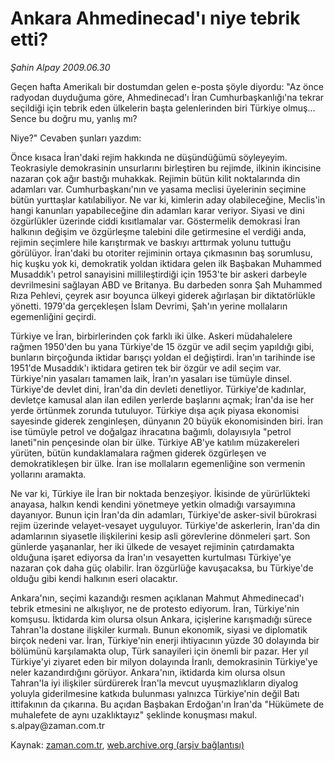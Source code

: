 # Ankara Ahmedinecad'ı niye tebrik etti?

*Şahin Alpay 2009.06.30*

<tr><td class="metin" colspan="2" style="padding-top: 20px; padding-left: 5px; padding-right: 10px;">Geçen hafta Amerikalı bir dostumdan gelen e-posta şöyle diyordu: "Az önce radyodan duyduğuma göre, Ahmedinecad'ı İran Cumhurbaşkanlığı'na tekrar seçildiği için tebrik eden ülkelerin başta gelenlerinden biri Türkiye olmuş... Sence bu doğru mu, yanlış mı?</td></tr><tr><td class="metin" colspan="2" style="padding-top: 20px; padding-left: 5px; padding-right: 10px;"><p>Niye?" Cevaben şunları yazdım:
<p>Önce kısaca İran'daki rejim hakkında ne düşündüğümü söyleyeyim. Teokrasiyle demokrasinin unsurlarını birleştiren bu rejimde, ilkinin ikincisine nazaran çok ağır bastığı muhakkak. Rejimin bütün kilit noktalarında din adamları var. Cumhurbaşkanı'nın ve yasama meclisi üyelerinin seçimine bütün yurttaşlar katılabiliyor. Ne var ki, kimlerin aday olabileceğine, Meclis'in hangi kanunları yapabileceğine din adamları karar veriyor. Siyasi ve dini özgürlükler üzerinde ciddi kısıtlamalar var. Göstermelik demokrasi İran halkının değişim ve özgürleşme talebini dile getirmesine el verdiği anda, rejimin seçimlere hile karıştırmak ve baskıyı arttırmak yolunu tuttuğu görülüyor. İran'daki bu otoriter rejiminin ortaya çıkmasının baş sorumlusu, hiç kuşku yok ki, demokratik yoldan iktidara gelen ilk Başbakan Muhammed Musaddık'ı petrol sanayisini millileştirdiği için 1953'te bir askeri darbeyle devrilmesini sağlayan ABD ve Britanya. Bu darbeden sonra Şah Muhammed Rıza Pehlevi, çeyrek asır boyunca ülkeyi giderek ağırlaşan bir diktatörlükle yönetti. 1979'da gerçekleşen İslam Devrimi, Şah'ın yerine mollaların egemenliğini geçirdi.
<p>Türkiye ve İran, birbirlerinden çok farklı iki ülke. Askeri müdahalelere rağmen 1950'den bu yana Türkiye'de 15 özgür ve adil seçim yapıldığı gibi, bunların birçoğunda iktidar barışçı yoldan el değiştirdi. İran'ın tarihinde ise 1951'de Musaddık'ı iktidara getiren tek bir özgür ve adil seçim var. Türkiye'nin yasaları tamamen laik, İran'ın yasaları ise tümüyle dinsel. Türkiye'de devlet dini, İran'da din devleti denetliyor. Türkiye'de kadınlar, devletçe kamusal alan ilan edilen yerlerde başlarını açmak; İran'da ise her yerde örtünmek zorunda tutuluyor. Türkiye dışa açık piyasa ekonomisi sayesinde giderek zenginleşen, dünyanın 20 büyük ekonomisinden biri. İran ise tümüyle petrol ve doğalgaz ihracatına bağımlı, dolayısıyla "petrol laneti"nin pençesinde olan bir ülke. Türkiye AB'ye katılım müzakereleri yürüten, bütün kundaklamalara rağmen giderek özgürleşen ve demokratikleşen bir ülke. İran ise mollaların egemenliğine son vermenin yollarını aramakta.
<p>Ne var ki, Türkiye ile İran bir noktada benzeşiyor. İkisinde de yürürlükteki anayasa, halkın kendi kendini yönetmeye yetkin olmadığı varsayımına dayanıyor. Bunun için İran'da din adamları, Türkiye'de asker-sivil bürokrasi rejim üzerinde velayet-vesayet uyguluyor. Türkiye'de askerlerin, İran'da din adamlarının siyasetle ilişkilerini kesip asli görevlerine dönmeleri şart. Son günlerde yaşananlar, her iki ülkede de vesayet rejiminin çatırdamakta olduğuna işaret ediyorsa da İran'ın vesayetten kurtulması Türkiye'ye nazaran çok daha güç olabilir. İran özgürlüğe kavuşacaksa, bu Türkiye'de olduğu gibi kendi halkının eseri olacaktır.
<p>Ankara'nın, seçimi kazandığı resmen açıklanan Mahmut Ahmedinecad'ı tebrik etmesini ne alkışlıyor, ne de protesto ediyorum. İran, Türkiye'nin komşusu. İktidarda kim olursa olsun Ankara, içişlerine karışmadığı sürece Tahran'la dostane ilişkiler kurmalı. Bunun ekonomik, siyasi ve diplomatik birçok nedeni var. İran, Türkiye'nin enerji ihtiyacının yüzde 30 dolayında bir bölümünü karşılamakta olup, Türk sanayileri için önemli bir pazar. Her yıl Türkiye'yi ziyaret eden bir milyon dolayında İranlı, demokrasinin Türkiye'ye neler kazandırdığını görüyor. Ankara'nın, iktidarda kim olursa olsun Tahran'la iyi ilişkiler sürdürerek İran'la mevcut uyuşmazlıkların diyalog yoluyla giderilmesine katkıda bulunması yalnızca Türkiye'nin değil Batı ittifakının da çıkarına. Bu açıdan Başbakan Erdoğan'ın İran'da "Hükümete de muhalefete de aynı uzaklıktayız" şeklinde konuşması makul. s.alpay@zaman.com.tr<br/></p></p></p></p></p></td></tr>

Kaynak: [zaman.com.tr](http://zaman.com.tr/yazar.do?yazino=864346), [web.archive.org (arşiv bağlantısı)](http://web.archive.org/web/20090830111620/http://www.zaman.com.tr:80/yazar.do?yazino=864346)
